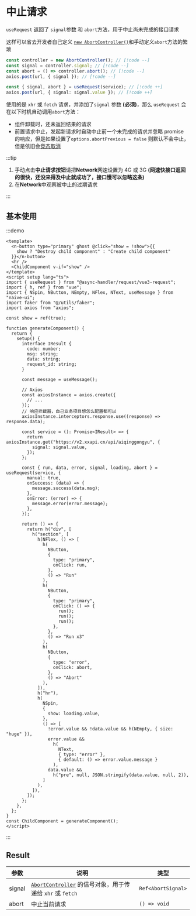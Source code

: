 # 中止请求

`useRequest` 返回了 `signal`参数 和 `abort`方法，用于中止尚未完成的接口请求

这样可以省去开发者自己定义 [`new AbortController()`](https://developer.mozilla.org/zh-CN/docs/Web/API/AbortController)和手动定义`abort`方法的繁琐

```ts
const controller = new AbortController(); // [!code --]
const signal = controller.signal; // [!code --]
const abort = () => controller.abort(); // [!code --]
axios.post(url, { signal }); // [!code --]

const { signal, abort } = useRequest(service); // [!code ++]
axios.post(url, { signal: signal.value }); // [!code ++]
```

使用的是 `xhr` 或 `fetch` 请求，并添加了`signal` 参数 **(必须)**，那么 `useRequest` 会在以下时机自动调用`abort`方法：

- 组件卸载时，还未返回结果的请求
- 前置请求中止，发起新请求时自动中止前一个未完成的请求并忽略 promise 的响应，但是如果设置了`options.abortPrevious = false` 则默认不会中止，但是依旧会[竞态取消](./cancel-response.md)

:::tip

1. 手动点击**中止请求按钮**请把**Network**网速设置为 4G 或 3G **(网速快接口返回的很快，还没来得及中止就成功了，接口慢可以忽略这条)**
2. 在**Network**中观察被中止的过期请求

:::

## 基本使用

:::demo

```vue
<template>
  <n-button type="primary" ghost @click="show = !show">{{
    show ? "Destroy child component" : "Create child component"
  }}</n-button>
  <hr />
  <ChildComponent v-if="show" />
</template>
<script setup lang="ts">
import { useRequest } from "@async-handler/request/vue3-request";
import { h, ref } from "vue";
import { NSpin, NButton, NEmpty, NFlex, NText, useMessage } from "naive-ui";
import faker from "@/utils/faker";
import axios from "axios";

const show = ref(true);

function generateComponent() {
  return {
    setup() {
      interface IResult {
        code: number;
        msg: string;
        data: string;
        request_id: string;
      }

      const message = useMessage();

      // Axios
      const axiosInstance = axios.create({
        // ...
      });
      // 响应拦截器，自己业务项目想怎么配置都可以
      axiosInstance.interceptors.response.use((response) => response.data);

      const service = (): Promise<IResult> => {
        return axiosInstance.get("https://v2.xxapi.cn/api/aiqinggongyu", {
          signal: signal.value,
        });
      };

      const { run, data, error, signal, loading, abort } = useRequest(service, {
        manual: true,
        onSuccess: (data) => {
          message.success(data.msg);
        },
        onError: (error) => {
          message.error(error.message);
        },
      });

      return () => {
        return h("div", [
          h("section", [
            h(NFlex, () => [
              h(
                NButton,
                {
                  type: "primary",
                  onClick: run,
                },
                () => "Run"
              ),
              h(
                NButton,
                {
                  type: "primary",
                  onClick: () => {
                    run();
                    run();
                    run();
                  },
                },
                () => "Run x3"
              ),
              h(
                NButton,
                {
                  type: "error",
                  onClick: abort,
                },
                () => "Abort"
              ),
            ]),
            h("hr"),
            h(
              NSpin,
              {
                show: loading.value,
              },
              () => [
                !error.value && !data.value && h(NEmpty, { size: "huge" }),
                error.value &&
                  h(
                    NText,
                    { type: "error" },
                    { default: () => error.value.message }
                  ),
                data.value &&
                  h("pre", null, JSON.stringify(data.value, null, 2)),
              ]
            ),
          ]),
        ]);
      };
    },
  };
}
const ChildComponent = generateComponent();
</script>
```

:::

## Result

| 参数   | 说明                                                                                                                          | 类型               |
| ------ | ----------------------------------------------------------------------------------------------------------------------------- | ------------------ |
| signal | [`AbortController`](https://developer.mozilla.org/zh-CN/docs/Web/API/AbortController) 的信号对象，用于传递给 `xhr` 或 `fetch` | `Ref<AbortSignal>` |
| abort  | 中止当前请求                                                                                                                  | `() => void`       |
